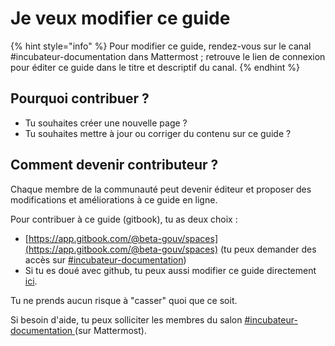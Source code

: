 # Je veux modifier ce guide

{% hint style="info" %}
Pour modifier ce guide, rendez-vous sur le canal \#incubateur-documentation dans Mattermost ; retrouve le lien de connexion pour éditer ce guide dans le titre et descriptif du canal. 
{% endhint %}

## Pourquoi contribuer ? <a id="pourquoi-contribuer"></a>

* Tu souhaites créer une nouvelle page ?
* Tu souhaites mettre à jour ou corriger du contenu sur ce guide ?

## Comment devenir contributeur ?  <a id="comment-devenir-contributeur"></a>

Chaque membre de la communauté peut devenir éditeur et proposer des modifications et améliorations à ce guide en ligne.

Pour contribuer à ce guide \(gitbook\), tu as deux choix :

* [https://app.gitbook.com/@beta-gouv/spaces](https://app.gitbook.com/@beta-gouv/spaces) \(tu peux demander des accès sur [\#incubateur-documentation](https://mattermost.incubateur.net/betagouv/channels/incubateur-documentation)\)
* Si tu es doué avec github, tu peux aussi modifier ce guide directement [ici](https://github.com/betagouv/doc.incubateur.net-communaute).

Tu ne prends aucun risque à "casser" quoi que ce soit.

Si besoin d'aide, tu peux solliciter les membres du salon [\#incubateur-documentation ](https://mattermost.incubateur.net/betagouv/channels/incubateur-documentation)\(sur Mattermost\).



